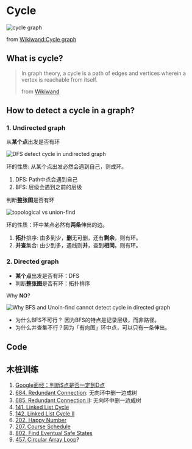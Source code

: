 # Cycle 

![cycle graph](https://i.imgur.com/N3kFuPm.png)

from [Wikiwand:Cycle graph](https://www.wikiwand.com/en/Cycle_graph)


## What is cycle?

> In graph theory, a cycle is a path of edges and vertices wherein a vertex is reachable from itself. 
> 
> from [Wikiwand](https://www.wikiwand.com/en/Cycle_(graph_theory))


## How to detect a cycle in a graph?

### 1. Undirected graph 



从**某个点**出发是否有环

<img src="https://i.imgur.com/oM4AbuB.gif" alt="DFS detect cycle in undirected graph" width=""/>

环的性质: 从某个点出发必然会遇到自己，则成环。

1. DFS: Path中点会遇到自己
2. BFS: 层级会遇到之前的层级



判断**整张图**是否有环

<img src="https://i.imgur.com/jZpDJSq.png
" alt="topological vs union-find" width=""/>

环的性质：环中某点必然有**两条**伸出的边。

1. **拓扑**排序: 由多到少，**删**无可删，还有**剩余**，则有环。
2. **并查**集合: 由少到多，遇线则**并**，查到**相同**，则有环。

### 2. Directed graph 


* **某个点**出发是否有环：DFS
* 判断**整张图**是否有环：拓扑排序

Why **NO**? 

![Why BFS and Unoin-find cannot detect cycle in directed graph](https://i.imgur.com/2fCY74a.png)

* 为什么BFS不可行？ 因为BFS的特点是记录层级，而非路径。
* 为什么并查集不行？因为「有向图」环中点，可以只有一条伸出。

## Code 


## 木桩训练

1. [Google面经：判断S点是否一定到D点](https://willwang-x.github.io/2018/02/shift)
2. [684. Redundant Connection](https://leetcode.com/problems/redundant-connection/): 无向环中删一边成树
3. [685. Redundant Connection II](https://leetcode.com/problems/redundant-connection-ii/description/): 无向环中删一边成树
4. [141. Linked List Cycle](https://leetcode.com/problems/linked-list-cycle/)
5. [142. Linked List Cycle II](https://leetcode.com/problems/linked-list-cycle-ii/)
5. [202. Happy Number](https://leetcode.com/problems/happy-number/)
6. [207. Course Schedule](https://leetcode.com/problems/course-schedule/)
7. [802. Find Eventual Safe States](https://leetcode.com/problems/find-eventual-safe-states/)
8. [457. Circular Array Loop](https://leetcode.com/problems/circular-array-loop/)?